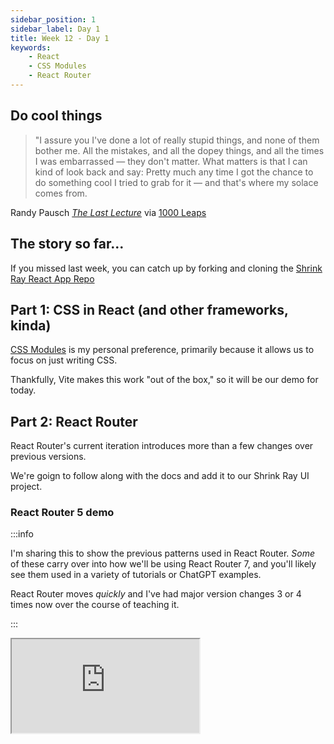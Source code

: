 ```yaml
---
sidebar_position: 1
sidebar_label: Day 1
title: Week 12 - Day 1
keywords:
    - React
    - CSS Modules
    - React Router
---
```


<!-- markdownlint-disable no-trailing-punctuation -->

## Do cool things

> "I assure you I've done a lot of really stupid things, and none of them bother me. All the mistakes, and all the dopey things, and all the times I was embarrassed — they don't matter. What matters is that I can kind of look back and say: Pretty much any time I got the chance to do something cool I tried to grab for it — and that's where my solace comes from.

Randy Pausch [_The Last Lecture_](https://www.amazon.com/Last-Lecture-Randy-Pausch/dp/1401323251?tag=chimindustry-20&geniuslink=true) via [1000 Leaps](https://1000leaps.com/2023/10/07/85-the-last-lecture/)

## The story so far...

If you missed last week, you can catch up by forking and cloning the [Shrink Ray React App Repo](https://github.com/buildcarolina/shrinkray_ui_react_2025)

## Part 1: CSS in React (and other frameworks, kinda)

[CSS Modules](https://github.com/css-modules/css-modules) is my personal preference, primarily because it allows us to focus on just writing CSS.

Thankfully, Vite makes this work "out of the box," so it will be our demo for today.

## Part 2: React Router

React Router's current iteration introduces more than a few changes over previous versions.

We're goign to follow along with the docs and add it to our Shrink Ray UI project.

### React Router 5 demo

:::info

I'm sharing this to show the previous patterns used in React Router. _Some_ of these carry over into how we'll be using React Router 7, and you'll likely see them used in a variety of tutorials or ChatGPT examples.

React Router moves _quickly_ and I've had major version changes 3 or 4 times now over the course of teaching it.

:::

<iframe src="https://codesandbox.io/embed/76dcgp?view=Editor+%2B+Preview&module=%2Fsrc%2FApp.jsx&hidenavigation=1"
     style={{width:'100%', height: '500px', border:0, borderRadius: '4px', overflow:'hidden'}}
     title="react-router-v5 (forked)"
     allow="accelerometer; ambient-light-sensor; camera; encrypted-media; geolocation; gyroscope; hid; microphone; midi; payment; usb; vr; xr-spatial-tracking"
     sandbox="allow-forms allow-modals allow-popups allow-presentation allow-same-origin allow-scripts"
></iframe>
